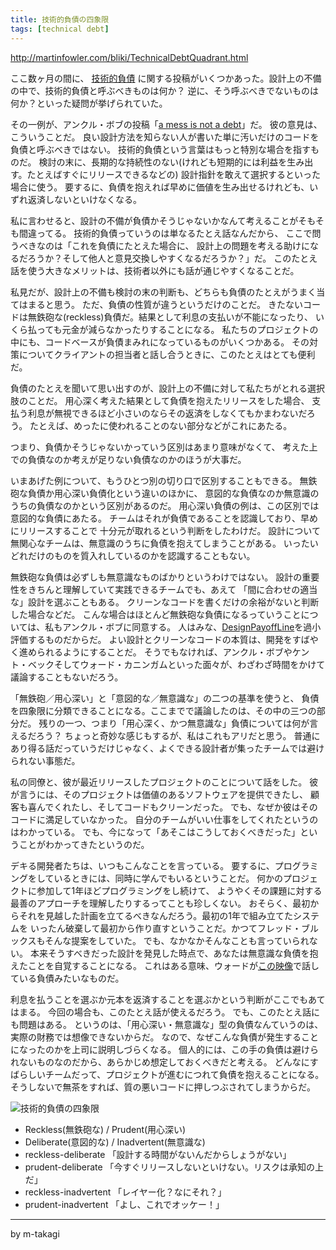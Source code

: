 ```yaml
---
title: 技術的負債の四象限
tags: [technical debt]
---
```


http://martinfowler.com/bliki/TechnicalDebtQuadrant.html

ここ数ヶ月の間に、
[技術的負債](/TechnicalDebt)
に関する投稿がいくつかあった。設計上の不備の中で、技術的負債と呼ぶべきものは何か？
逆に、そう呼ぶべきでないものは何か？といった疑問が挙げられていた。

その一例が、アンクル・ボブの投稿「[a mess is not a debt](http://blog.objectmentor.com/articles/2009/09/22/a-mess-is-not-a-technical-debt)」だ。
彼の意見は、こういうことだ。
良い設計方法を知らない人が書いた単に汚いだけのコードを負債と呼ぶべきではない。
技術的負債という言葉はもっと特別な場合を指すものだ。
検討の末に、長期的な持続性のない(けれども短期的には利益を生み出す。たとえばすぐにリリースできるなどの)
設計指針を敢えて選択するといった場合に使う。
要するに、負債を抱えれば早めに価値を生み出せるけれども、いずれ返済しないといけなくなる。

私に言わせると、設計の不備が負債かそうじゃないかなんて考えることがそもそも間違ってる。
技術的負債っていうのは単なるたとえ話なんだから、
ここで問うべきなのは「これを負債にたとえた場合に、
設計上の問題を考える助けになるだろうか？そして他人と意見交換しやすくなるだろうか？」だ。
このたとえ話を使う大きなメリットは、技術者以外にも話が通じやすくなることだ。

私見だが、設計上の不備も検討の末の判断も、どちらも負債のたとえがうまく当てはまると思う。
ただ、負債の性質が違うというだけのことだ。
きたないコードは無鉄砲な(reckless)負債だ。結果として利息の支払いが不能になったり、
いくら払っても元金が減らなかったりすることになる。
私たちのプロジェクトの中にも、コードベースが負債まみれになっているものがいくつかある。
その対策についてクライアントの担当者と話し合うときに、このたとえはとても便利だ。

負債のたとえを聞いて思い出すのが、設計上の不備に対して私たちがとれる選択肢のことだ。
用心深く考えた結果として負債を抱えたリリースをした場合、
支払う利息が無視できるほど小さいのならその返済をしなくてもかまわないだろう。
たとえば、めったに使われることのない部分などがこれにあたる。

つまり、負債かそうじゃないかっていう区別はあまり意味がなくて、
考えた上での負債なのか考えが足りない負債なのかのほうが大事だ。

いまあげた例について、もうひとつ別の切り口で区別することもできる。
無鉄砲な負債か用心深い負債化という違いのほかに、
意図的な負債なのか無意識のうちの負債なのかという区別があるのだ。
用心深い負債の例は、この区別では意図的な負債にあたる。
チームはそれが負債であることを認識しており、早めにリリースすることで
十分元が取れるという判断をしたわけだ。
設計について無関心なチームは、無意識のうちに負債を抱えてしまうことがある。
いったいどれだけのものを質入れしているのかを認識することもない。

無鉄砲な負債は必ずしも無意識なものばかりというわけではない。
設計の重要性をきちんと理解していて実践できるチームでも、あえて
「間に合わせの適当な」設計を選ぶこともある。
クリーンなコードを書くだけの余裕がないと判断した場合などだ。
こんな場合はほとんど無鉄砲な負債になるっていうことについては、私もアンクル・ボブに同意する。
人はみな、[DesignPayoffLine](/DesignPayoffLine)を過小評価するものだからだ。
よい設計とクリーンなコードの本質は、開発をすばやく進められるようにすることだ。
そうでもなければ、アンクル・ボブやケント・ベックそしてウォード・カニンガムといった面々が、わざわざ時間をかけて議論することもないだろう。

「無鉄砲／用心深い」と「意図的な／無意識な」の二つの基準を使うと、
負債を四象限に分類できることになる。ここまでで議論したのは、その中の三つの部分だ。
残りの一つ、つまり「用心深く、かつ無意識な」負債については何が言えるだろう？
ちょっと奇妙な感じもするが、私はこれもアリだと思う。
普通にあり得る話だっていうだけじゃなく、よくできる設計者が集ったチームでは避けられない事態だ。

私の同僚と、彼が最近リリースしたプロジェクトのことについて話をした。
彼が言うには、そのプロジェクトは価値のあるソフトウェアを提供できたし、
顧客も喜んでくれたし、そしてコードもクリーンだった。
でも、なぜか彼はそのコードに満足していなかった。
自分のチームがいい仕事をしてくれたというのはわかっている。
でも、今になって「あそこはこうしておくべきだった」ということがわかってきたというのだ。

デキる開発者たちは、いつもこんなことを言っている。
要するに、プログラミングをしているときには、同時に学んでもいるということだ。
何かのプロジェクトに参加して1年ほどプログラミングをし続けて、
ようやくその課題に対する最善のアプローチを理解したりするってことも珍しくない。
おそらく、最初からそれを見越した計画を立てるべきなんだろう。最初の1年で組み立てたシステムを
いったん破棄して最初から作り直すということだ。かつてフレッド・ブルックスもそんな提案をしていた。
でも、なかなかそんなことも言っていられない。
本来そうすべきだった設計を発見した時点で、あなたは無意識な負債を抱えたことを自覚することになる。
これはある意味、ウォードが[この映像](http://www.c2.com/cgi/wiki?ComplexityAsDebt)で話している負債みたいなものだ。

利息を払うことを選ぶか元本を返済することを選ぶかという判断がここでもあてはまる。
今回の場合も、このたとえ話が使えるだろう。
でも、このたとえ話にも問題はある。
というのは、「用心深い・無意識な」型の負債なんていうのは、実際の財務では想像できないからだ。
なので、なぜこんな負債が発生することになったのかを上司に説明しづらくなる。
個人的には、この手の負債は避けられないものなのだから、あらかじめ想定しておくべきだと考える。
どんなにすばらしいチームだって、プロジェクトが進むにつれて負債を抱えることになる。
そうしないで無茶をすれば、質の悪いコードに押しつぶされてしまうからだ。

![技術的負債の四象限](http://martinfowler.com/bliki/images/techDebtQuadrant.png)

* Reckless(無鉄砲な) / Prudent(用心深い)
* Deliberate(意図的な) / Inadvertent(無意識な)
* reckless-deliberate 「設計する時間がないんだからしょうがない」
* prudent-deliberate 「今すぐリリースしないといけない。リスクは承知の上だ」
* reckless-inadvertent 「レイヤー化？なにそれ？」
* prudent-inadvertent 「よし、これでオッケー！」

----

by m-takagi
